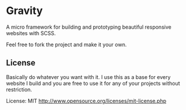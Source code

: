 # Gravity

A micro framework for building and prototyping beautiful responsive websites with SCSS. 

Feel free to fork the project and make it your own.

## License 

Basically do whatever you want with it. I use this as a base for every website I build and you are free to use it for any of your projects without restriction. 

License: MIT http://www.opensource.org/licenses/mit-license.php